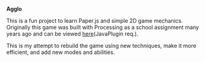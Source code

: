 **Agglo**

This is a fun project to learn Paper.js and simple 2D game mechanics.
Originally this game was built with Processing as a school assignment many years ago and can be viewed [here](http://www.openprocessing.org/sketch/32751 "Open Processing")(JavaPlugin req.).

This is my attempt to rebuild the game using new techniques, make it more efficient, and add new modes and abilities.